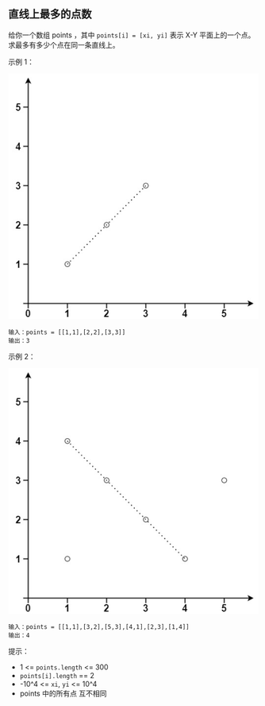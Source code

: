 ## 直线上最多的点数

给你一个数组 points ，其中 `points[i] = [xi, yi]` 表示 X-Y 平面上的一个点。求最多有多少个点在同一条直线上。


示例 1：

![img.png](../images/149.max-points-on-a-line.png)
```
输入：points = [[1,1],[2,2],[3,3]]
输出：3
```

示例 2：

![img.png](../images/149.max-points-on-a-line_1.png)
```
输入：points = [[1,1],[3,2],[5,3],[4,1],[2,3],[1,4]]
输出：4
```

提示：

* 1 <= `points.length` <= 300
* `points[i].length` == 2
* -10^4 <= `xi`, `yi` <= 10^4
* points 中的所有点 互不相同